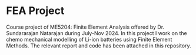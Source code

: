 # FEA Project
Course project of ME5204: Finite Element Analysis offered by Dr. Sundararajan Natarajan during July-Nov 2024. In this project I work on the
chemo mechanical modelling of Li-ion batteries using Finite Element Methods. The relevant report and code has been attached in this repository. 
